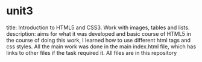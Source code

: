# unit3
title: Introduction to HTML5 and CSS3. Work with images, tables and lists.
description: aims for what it was developed and basic course of HTML5
in the course of doing this work, I learned how to use different html tags and css styles.
All the main work was done in the main index.html file, which has links to other files if the task required it.
All files are in this repository
